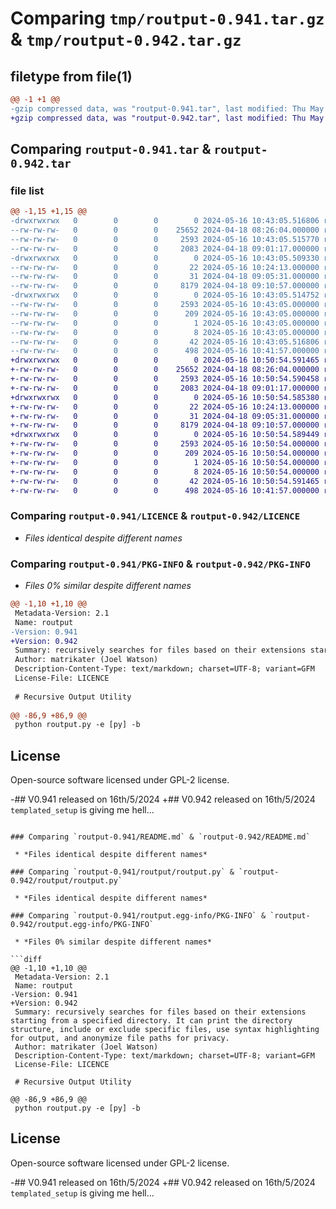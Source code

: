 # Comparing `tmp/routput-0.941.tar.gz` & `tmp/routput-0.942.tar.gz`

## filetype from file(1)

```diff
@@ -1 +1 @@
-gzip compressed data, was "routput-0.941.tar", last modified: Thu May 16 10:43:05 2024, max compression
+gzip compressed data, was "routput-0.942.tar", last modified: Thu May 16 10:50:54 2024, max compression
```

## Comparing `routput-0.941.tar` & `routput-0.942.tar`

### file list

```diff
@@ -1,15 +1,15 @@
-drwxrwxrwx   0        0        0        0 2024-05-16 10:43:05.516806 routput-0.941/
--rw-rw-rw-   0        0        0    25652 2024-04-18 08:26:04.000000 routput-0.941/LICENCE
--rw-rw-rw-   0        0        0     2593 2024-05-16 10:43:05.515770 routput-0.941/PKG-INFO
--rw-rw-rw-   0        0        0     2083 2024-04-18 09:01:17.000000 routput-0.941/README.md
-drwxrwxrwx   0        0        0        0 2024-05-16 10:43:05.509330 routput-0.941/routput/
--rw-rw-rw-   0        0        0       22 2024-05-16 10:24:13.000000 routput-0.941/routput/__init__.py
--rw-rw-rw-   0        0        0       31 2024-04-18 09:05:31.000000 routput-0.941/routput/__main__.py
--rw-rw-rw-   0        0        0     8179 2024-04-18 09:10:57.000000 routput-0.941/routput/routput.py
-drwxrwxrwx   0        0        0        0 2024-05-16 10:43:05.514752 routput-0.941/routput.egg-info/
--rw-rw-rw-   0        0        0     2593 2024-05-16 10:43:05.000000 routput-0.941/routput.egg-info/PKG-INFO
--rw-rw-rw-   0        0        0      209 2024-05-16 10:43:05.000000 routput-0.941/routput.egg-info/SOURCES.txt
--rw-rw-rw-   0        0        0        1 2024-05-16 10:43:05.000000 routput-0.941/routput.egg-info/dependency_links.txt
--rw-rw-rw-   0        0        0        8 2024-05-16 10:43:05.000000 routput-0.941/routput.egg-info/top_level.txt
--rw-rw-rw-   0        0        0       42 2024-05-16 10:43:05.516806 routput-0.941/setup.cfg
--rw-rw-rw-   0        0        0      498 2024-05-16 10:41:57.000000 routput-0.941/setup.py
+drwxrwxrwx   0        0        0        0 2024-05-16 10:50:54.591465 routput-0.942/
+-rw-rw-rw-   0        0        0    25652 2024-04-18 08:26:04.000000 routput-0.942/LICENCE
+-rw-rw-rw-   0        0        0     2593 2024-05-16 10:50:54.590458 routput-0.942/PKG-INFO
+-rw-rw-rw-   0        0        0     2083 2024-04-18 09:01:17.000000 routput-0.942/README.md
+drwxrwxrwx   0        0        0        0 2024-05-16 10:50:54.585380 routput-0.942/routput/
+-rw-rw-rw-   0        0        0       22 2024-05-16 10:24:13.000000 routput-0.942/routput/__init__.py
+-rw-rw-rw-   0        0        0       31 2024-04-18 09:05:31.000000 routput-0.942/routput/__main__.py
+-rw-rw-rw-   0        0        0     8179 2024-04-18 09:10:57.000000 routput-0.942/routput/routput.py
+drwxrwxrwx   0        0        0        0 2024-05-16 10:50:54.589449 routput-0.942/routput.egg-info/
+-rw-rw-rw-   0        0        0     2593 2024-05-16 10:50:54.000000 routput-0.942/routput.egg-info/PKG-INFO
+-rw-rw-rw-   0        0        0      209 2024-05-16 10:50:54.000000 routput-0.942/routput.egg-info/SOURCES.txt
+-rw-rw-rw-   0        0        0        1 2024-05-16 10:50:54.000000 routput-0.942/routput.egg-info/dependency_links.txt
+-rw-rw-rw-   0        0        0        8 2024-05-16 10:50:54.000000 routput-0.942/routput.egg-info/top_level.txt
+-rw-rw-rw-   0        0        0       42 2024-05-16 10:50:54.591465 routput-0.942/setup.cfg
+-rw-rw-rw-   0        0        0      498 2024-05-16 10:41:57.000000 routput-0.942/setup.py
```

### Comparing `routput-0.941/LICENCE` & `routput-0.942/LICENCE`

 * *Files identical despite different names*

### Comparing `routput-0.941/PKG-INFO` & `routput-0.942/PKG-INFO`

 * *Files 0% similar despite different names*

```diff
@@ -1,10 +1,10 @@
 Metadata-Version: 2.1
 Name: routput
-Version: 0.941
+Version: 0.942
 Summary: recursively searches for files based on their extensions starting from a specified directory. It can print the directory structure, include or exclude specific files, use syntax highlighting for output, and anonymize file paths for privacy.
 Author: matrikater (Joel Watson)
 Description-Content-Type: text/markdown; charset=UTF-8; variant=GFM
 License-File: LICENCE
 
 # Recursive Output Utility
 
@@ -86,9 +86,9 @@
 python routput.py -e [py] -b
 ```
 
 ## License
 
 Open-source software licensed under GPL-2 license.
 
-## V0.941 released on 16th/5/2024
+## V0.942 released on 16th/5/2024
 `templated_setup` is giving me hell...
```

### Comparing `routput-0.941/README.md` & `routput-0.942/README.md`

 * *Files identical despite different names*

### Comparing `routput-0.941/routput/routput.py` & `routput-0.942/routput/routput.py`

 * *Files identical despite different names*

### Comparing `routput-0.941/routput.egg-info/PKG-INFO` & `routput-0.942/routput.egg-info/PKG-INFO`

 * *Files 0% similar despite different names*

```diff
@@ -1,10 +1,10 @@
 Metadata-Version: 2.1
 Name: routput
-Version: 0.941
+Version: 0.942
 Summary: recursively searches for files based on their extensions starting from a specified directory. It can print the directory structure, include or exclude specific files, use syntax highlighting for output, and anonymize file paths for privacy.
 Author: matrikater (Joel Watson)
 Description-Content-Type: text/markdown; charset=UTF-8; variant=GFM
 License-File: LICENCE
 
 # Recursive Output Utility
 
@@ -86,9 +86,9 @@
 python routput.py -e [py] -b
 ```
 
 ## License
 
 Open-source software licensed under GPL-2 license.
 
-## V0.941 released on 16th/5/2024
+## V0.942 released on 16th/5/2024
 `templated_setup` is giving me hell...
```

